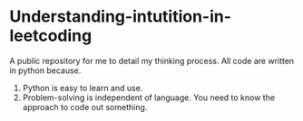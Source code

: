 # Understanding-intutition-in-leetcoding
A public repository for me to detail my thinking process. All code are written in python because.

1. Python is easy to learn and use.
2. Problem-solving is independent of language. You need to know the approach to code out something.
